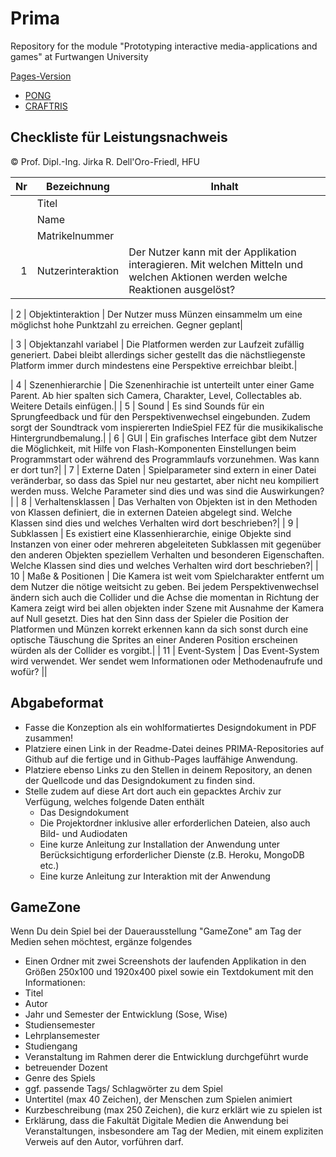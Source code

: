 # Prima
Repository for the module "Prototyping interactive media-applications and games" at Furtwangen University

[Pages-Version](https://jirkadelloro.github.io/Prima/)

- [PONG](https://jirkadelloro.github.io/Prima/L06_PongFinal/Main.html)
- [CRAFTRIS](https://jirkadelloro.github.io/Prima/L13_Craftris)


## Checkliste für Leistungsnachweis
© Prof. Dipl.-Ing. Jirka R. Dell'Oro-Friedl, HFU

| Nr | Bezeichnung           | Inhalt                                                                                                                                                                                                                                                                         |
|---:|-----------------------|--------------------------------------------------------------------------------------------------------------------------------------------------------------------------------------------------------------------------------------------------------------------------------|
|    | Titel                 |
|    | Name                  |
|    | Matrikelnummer        |
|  1 | Nutzerinteraktion     | Der Nutzer kann mit der Applikation interagieren. Mit welchen Mitteln und welchen Aktionen werden welche Reaktionen ausgelöst?|

|  2 | Objektinteraktion     | Der Nutzer muss Münzen einsammelm um eine möglichst hohe Punktzahl zu erreichen. Gegner geplant|

|  3 | Objektanzahl variabel | Die Platformen werden zur Laufzeit zufällig generiert. Dabei bleibt allerdings sicher gestellt das die nächstliegenste Platform immer durch mindestens eine Perspektive erreichbar bleibt.|

|  4 | Szenenhierarchie      | Die Szenenhirachie ist unterteilt unter einer Game Parent. Ab hier spalten sich Camera, Charakter, Level, Collectables ab. Weitere Details einfügen.|
|  5 | Sound                 | Es sind Sounds für ein Sprungfeedback und für den Perspektivenwechsel eingebunden. Zudem sorgt der Soundtrack vom inspiererten IndieSpiel FEZ für die musikikalische Hintergrundbemalung.|
|  6 | GUI                   | Ein grafisches Interface gibt dem Nutzer die Möglichkeit, mit Hilfe von Flash-Komponenten Einstellungen beim Programmstart oder während des Programmlaufs vorzunehmen. Was kann er dort tun?|
|  7 | Externe Daten         | Spielparameter sind extern in einer Datei veränderbar, so dass das Spiel nur neu gestartet, aber nicht neu kompiliert werden muss. Welche Parameter sind dies und was sind die Auswirkungen?|
|  8 | Verhaltensklassen     | Das Verhalten von Objekten ist in den Methoden von Klassen definiert, die in externen Dateien abgelegt sind. Welche Klassen sind dies und welches Verhalten wird dort beschrieben?|
|  9 | Subklassen            | Es existiert eine Klassenhierarchie, einige Objekte sind Instanzen von einer oder mehreren abgeleiteten Subklassen mit gegenüber den anderen Objekten speziellem Verhalten und besonderen Eigenschaften. Welche Klassen sind dies und welches Verhalten wird dort beschrieben?|
| 10 | Maße & Positionen     | Die Kamera ist weit vom Spielcharakter entfernt um dem Nutzer die nötige weitsicht zu geben. Bei jedem Perspektivenwechsel ändern sich auch die Collider und die Achse die momentan in Richtung der Kamera zeigt wird bei allen objekten inder Szene mit Ausnahme der Kamera auf Null gesetzt. Dies hat den Sinn dass der Spieler die Position der Platformen und Münzen korrekt erkennen kann da sich sonst durch eine optische Täuschung die Sprites an einer Anderen Position erscheinen würden als der Collider es vorgibt.|
| 11 | Event-System          | Das Event-System wird verwendet. Wer sendet wem Informationen oder Methodenaufrufe und wofür?
||

## Abgabeformat
* Fasse die Konzeption als ein wohlformatiertes Designdokument in PDF zusammen!
* Platziere einen Link in der Readme-Datei deines PRIMA-Repositories auf Github auf die fertige und in Github-Pages lauffähige Anwendung.
* Platziere ebenso Links zu den Stellen in deinem Repository, an denen der Quellcode und das Designdokument zu finden sind.
* Stelle zudem auf diese Art dort auch ein gepacktes Archiv zur Verfügung, welches folgende Daten enthält
  * Das Designdokument 
  * Die Projektordner inklusive aller erforderlichen Dateien, also auch Bild- und Audiodaten
  * Eine kurze Anleitung zur Installation der Anwendung unter Berücksichtigung erforderlicher Dienste (z.B. Heroku, MongoDB etc.) 
  * Eine kurze Anleitung zur Interaktion mit der Anwendung

## GameZone
Wenn Du dein Spiel bei der Dauerausstellung "GameZone" am Tag der Medien sehen möchtest, ergänze folgendes  
* Einen Ordner mit zwei Screenshots der laufenden Applikation in den Größen 250x100 und 1920x400 pixel sowie ein Textdokument mit den Informationen:
* Titel
* Autor
* Jahr und Semester der Entwicklung (Sose, Wise)
* Studiensemester
* Lehrplansemester
* Studiengang
* Veranstaltung im Rahmen derer die Entwicklung durchgeführt wurde
* betreuender Dozent
* Genre des Spiels
* ggf. passende Tags/ Schlagwörter zu dem Spiel
* Untertitel (max 40 Zeichen), der Menschen zum Spielen animiert
* Kurzbeschreibung (max 250 Zeichen), die kurz erklärt wie zu spielen ist
* Erklärung, dass die Fakultät Digitale Medien die Anwendung bei Veranstaltungen, insbesondere am Tag der Medien, mit einem expliziten Verweis auf den Autor, vorführen darf.
